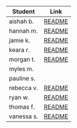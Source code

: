 

|Student   | Link  | 
|---|---|
|aishah b.   | [README ](./aishah_b/README.html)  |
|hannah m.   | [README ](./hannah_m/README.md)  |
|jamie k.   | [README ](./jamie_k/README.md)  | 
|keara r.   | [README ](./keara_r/README.md)  | 
|morgan t.   | [README ](./morgan_t/README.md)  | 
|myles m.   | | [README ](./myles_m/README.md)  | 
|pauline s.   | | [README ](./pauline_s/README.md)  | 
|rebecca v. | [README ](./rebecca_v/README.md)  | 
|ryan w.  | [README ](./ryan_w/README.md)  | 
|thomas f.   | [README ](./thomas_f/README.md)  | 
|vanessa s.   | [README ](./vanessa_s/README.md)  | 